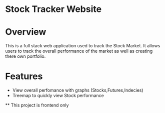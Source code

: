# Stock Tracker Website


# Overview 

This is a full stack web application used to track the Stock Market. It allows users to track the overall performance of the market as well as creating there own portfolio.

# Features

* View overall perfomance with graphs (Stocks,Futures,Indecies)
* Treemap to quickly view Stock performance

** This project is frontend only
